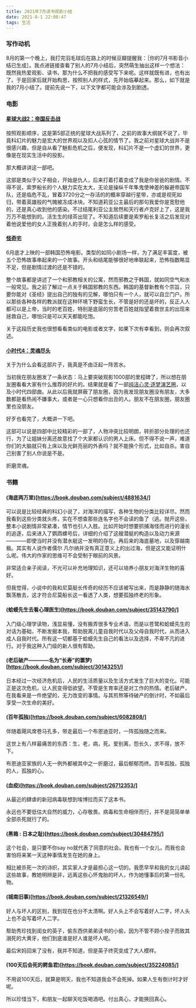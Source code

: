 ```yaml
---
title: 2021年7月读书观影小结
date: 2021-8-1 22:08:47
tags: 生活
---
```


### 写作动机

8月的第一个晚上，我打完羽毛球后在路上的时候豆瓣提醒我：［你的7月书影音小结已生成］。我点进链接查看了别人的7月小结后，突然萌生抽出这样一个想法：既然我热爱观影、读书，那为什么不把我的感受写下来呢。这样就既有进，也有出了。于是回家后就开始构思，按照别人的样式，先开始临摹起来。那么，如下就是我的7月小结了。提前先说一下，以下文字都可能会涉及到剧透。

### 电影

#### [星球大战2：帝国反击战](https://movie.douban.com/subject/1296528/)

按照观影顺序，这是第5部正统的星球大战系列了，之前的故事大纲就不说了，毕竟科幻片的魅力是宏大的世界观以及扣人心弦的情节了。我之前对星球大战并不是很感兴趣，但是自从看了魅影危机之后，便发现，科幻片不是一个虚幻的世界，更像是在现实生活中的投影。

那大概讲讲这一部吧。

这部是类似于父子相会，开始是仇人，后来打着打着变成了我是你爸爸的剧情。不得不说，索罗船长的个人魅力实在太大，无论是操纵千年隼鬼使神差的躲避帝国军队，还是临危不乱，冒着3720分之一存活的的概率穿越行星带，亦或是视死如归，带着英雄般的气魄被冻成冰块。不知道莉亚公主最后的那句我爱你是宽慰他的，还是真心收到他的感染。不过结尾利亚公主居然和天行者卢克好上了，这是我万万不能想到的。活生生的绿茶出现了。不知道后续要是索罗船长复活之后发现对着他说爱他的女人正挽着别人的手时，会是怎么样的感受。


#### [怪奇宅](https://movie.douban.com/subject/35477218/)

6月底才上映的一部韩国恐怖电影。类型的如同小剧场一样，为了满足丰富度，被五个恐怖故事串起来的一个故事。开头和结尾能够很好地串联起来，恐怖指数略显不足，但是剧情过渡的还是不错的。

整个故事都是讲述了一个和邪教相关的公寓，然而邪教之于韩国，就如同空气和水一般常见。我之前了解过一点关于韩国邪教的东西。韩国的基督新教有个宗旨，只要你能对《圣经》提出自己的独有的见解，哪怕只有一个人，就可以自立门户。所以那些各种各样的教派就在这种环境下野蛮生长，不管是好的还是坏的，反正人人都可以是上帝，当时的老百姓，特别是底层的穷苦老百姓就指望着救世主的出现来拯救自己，哪怕只是可以天天都能吃饱。

关于这段历史我也很想看看类似的电影或者文字，如果下次有幸看到，则会再次叙述。

#### [小时代4：灵魂尽头](https://movie.douban.com/subject/24847343/)

关于为什么会看这部片子，我真是不由泛起一阵苦水。

当初我在朋友圈发了一条状态：马上要突破观影1000部的里程碑了，所以想在朋友圈看看大家有什么推荐的好片的。结果就是看了一部[纯洁心灵·逐梦演艺圈](https://movie.douban.com/subject/26322774/)，以及小时代四部曲。从此以后我就屏蔽了朋友圈，因为我发现朋友圈没有朋友，大多数都是看热闹不嫌事大，或者是一心只想看你出丑的人。朋友不在朋友圈，朋友圈里也没朋友。

好歹也看完了，大概讲一下吧。

这部可以说是四部中比较精彩的一部了，人物冲突比较明朗，转折部分处理的也还行，为了让姐妹分离还故意找了个大家都认识的男人上床。但不得不说一声，难道你们的大脑就只有上床以及光鲜亮丽的外表吗？就不能换个形式，比如自杀。害自己别害了别人你说是不是。

折磨灵魂。

### 书籍

#### (海底两万里)[https://book.douban.com/subject/4881634/]

可以说是比较经典的科幻小说了，对海洋的描写，各种生物的分类比较详尽。然而我看到这些分类就头疼，实在不想查那些连名字也不会读的鱼了（逃。抛开这些，整本小说剧情非常紧凑，情节也引人入胜。比如开始时想要抓捕海怪而进行的漫长的追逐，后来进入了鹦鹉螺号后，详细的介绍了这艘潜艇的构造以及动力来源————即使当时并没有潜水艇这一发明的存在。再后来的海底墓地，以及穿越南极。其实有人说作者儒尔 凡尔纳并没有真正意义上的出过海，但是这又能证明什么呢。伟大的作家的思维可不会受制于眼前的风景。


非常适合亲子阅读，不光可以补充地理知识，还可以培养小朋友对海洋生物的喜好。

但我觉得，小说中的我和尼莫艇长传奇的经历不应该被写出来，而是静静的随海水飘荡散去，这才符合尼莫船长这一看透了人类，想要孤独终老的形象。


#### (蛤蟆先生去看心理医生)[https://book.douban.com/subject/35143790/]

入门级心理学读物，浅显易懂，没有搬弄很多专业术语，而是以苍鹭和蛤蟆先生的对话为基础，不断发掘本我，帮助脱离儿童自我时代以及父母自我时代，从而进入成人自我时代。所有这一切都基于蛤蟆先生自己的看法以及选择，不卑不亢的进行。对于我这种入门级的新人很有帮助。

#### (老后破产————名为“长寿”的噩梦)[https://book.douban.com/subject/30143251/]

日本经过一次经济危机后，人民的生活质量以及生活方式发生了巨大的变化。可能正是这次危机，让人民变得低欲望。不管是生育率还是对工作的热情。老后破产，在我看来是一件绝望的，无力改变的事情。与其煎熬等待破产的倒计时，不如最后享受一次生命的美好。

#### (百年孤独)[https://book.douban.com/subject/6082808/]

伴随着飓风席卷马孔多，带走最后一个布恩迪亚时，一阵孤独随之而来。

这世上有八样最痛苦的东西：生，老，病，死。爱别离，怨长久，求不得，放不下。

布恩迪亚家族的人无一例外都被其中之一折磨过，最后郁郁而终。百年孤独，孤独的人，孤独的心。


#### (血疫)[https://book.douban.com/subject/26712353/]

从最近的肆虐的新冠病毒联想到埃博拉而买了这本书。

永远也不要低估大自然的威力，心存敬畏。病毒和生命相伴而行，并不是简简单单全部杀死就行了的。


#### (黑箱 : 日本之耻)[https://book.douban.com/subject/30484795/]

这个社会，是只要不你say no就代表了同意的社会。我也有一个女儿，而我也会害怕将来某一天这种事情发生在她的身上。

相比被杀死一次的诗织，其实家人才是最担心这一切的。我愿早早和我的女儿讲起这些故事，教她明辨是非，远离这些心怀鬼胎的坏人，作为她懂事后的第一份礼物。


#### (城南旧事)[https://book.douban.com/subject/21326549/]

好人与坏人的区别，我到现在也分不太清啊。好人头上不会写着好人二字，坏人头上也不会写着坏人二字。

帮助秀珍找到闺女的英子，偷东西供弟弟读书的小偷，因为不管不顾小拴子而致其溺死的大黄牙，他们到底谁是好人谁是坏人呢。

最后宋妈回来了没有，我并不知道，但是英子终究变成了大人模样。


#### (100天后会死的鳄鱼君)[https://book.douban.com/subject/35224085/]

不用说100天后，就算是明天，我也不知道我会不会死掉。如果人生有倒计时才好呢。

所以珍惜当下，和朋友一起聊天吃饭喝酒吧。付出真心，才能换回真心。
